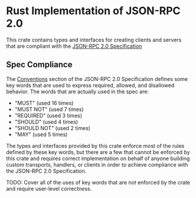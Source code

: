 # Rust Implementation of JSON-RPC 2.0

This crate contains types and interfaces for creating clients and servers that are compliant with the [JSON-RPC 2.0 Specification](https://www.jsonrpc.org/specification)

## Spec Compliance

The [Conventions](https://www.jsonrpc.org/specification#conventions) section of the JSON-RPC 2.0 Specification defines some key words that are used to express required, allowed, and disallowed behavior. The words that are actually used in the spec are:

- "MUST" (used 16 times)
- "MUST NOT" (used 7 times)
- "REQUIRED" (used 3 times)
- "SHOULD" (used 4 times)
- "SHOULD NOT" (used 2 times)
- "MAY" (used 5 times)

The types and interfaces provided by this crate enforce most of the rules defined by these key words, but there are a few that cannot be enforced by this crate and requires correct implementation on behalf of anyone building custom transports, handlers, or clients in order to achieve compliance with the JSON-RPC 2.0 Specification.

TODO: Cover all of the uses of key words that are not enforced by the crate and require user-level correctness.
